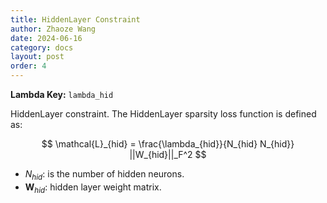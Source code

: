```yaml
---
title: HiddenLayer Constraint
author: Zhaoze Wang
date: 2024-06-16
category: docs
layout: post
order: 4
---
```


**Lambda Key:** `lambda_hid`

HiddenLayer constraint. The HiddenLayer sparsity loss function is defined as:

$$ \mathcal{L}_{hid} = \frac{\lambda_{hid}}{N_{hid} N_{hid}} ||W_{hid}||_F^2 $$

- $N_{hid}$: is the number of hidden neurons.
- $\textbf{W}_{hid}$: hidden layer weight matrix.